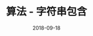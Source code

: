---
layout: post
title: "算法 - 字符串包含"
description: "algorithm, string contains."
date: 2018-09-18
tags: [算法, 面试]
categories: [java, 算法]
comments: true
---
